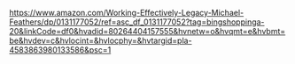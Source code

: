 https://www.amazon.com/Working-Effectively-Legacy-Michael-Feathers/dp/0131177052/ref=asc_df_0131177052?tag=bingshoppinga-20&linkCode=df0&hvadid=80264404157555&hvnetw=o&hvqmt=e&hvbmt=be&hvdev=c&hvlocint=&hvlocphy=&hvtargid=pla-4583863980133586&psc=1
